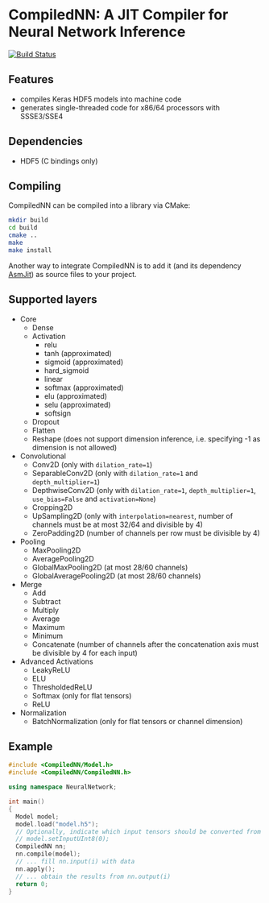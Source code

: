 # CompiledNN: A JIT Compiler for Neural Network Inference

[![Build Status](https://travis-ci.org/bhuman/CompiledNN.svg?branch=master)](https://travis-ci.org/bhuman/CompiledNN)

## Features

- compiles Keras HDF5 models into machine code
- generates single-threaded code for x86/64 processors with SSSE3/SSE4

## Dependencies

- HDF5 (C bindings only)

## Compiling

CompiledNN can be compiled into a library via CMake:

```bash
mkdir build
cd build
cmake ..
make
make install
```

Another way to integrate CompiledNN is to add it (and its dependency [AsmJit](https://github.com/asmjit/asmjit)) as source files to your project.

## Supported layers

- Core
  - Dense
  - Activation
    - relu
    - tanh (approximated)
    - sigmoid (approximated)
    - hard_sigmoid
    - linear
    - softmax (approximated)
    - elu (approximated)
    - selu (approximated)
    - softsign
  - Dropout
  - Flatten
  - Reshape (does not support dimension inference, i.e. specifying -1 as dimension is not allowed)
- Convolutional
  - Conv2D (only with `dilation_rate=1`)
  - SeparableConv2D (only with `dilation_rate=1` and `depth_multiplier=1`)
  - DepthwiseConv2D (only with `dilation_rate=1`, `depth_multiplier=1`, `use_bias=False` and `activation=None`)
  - Cropping2D
  - UpSampling2D (only with `interpolation=nearest`, number of channels must be at most 32/64 and divisible by 4)
  - ZeroPadding2D (number of channels per row must be divisible by 4)
- Pooling
  - MaxPooling2D
  - AveragePooling2D
  - GlobalMaxPooling2D (at most 28/60 channels)
  - GlobalAveragePooling2D (at most 28/60 channels)
- Merge
  - Add
  - Subtract
  - Multiply
  - Average
  - Maximum
  - Minimum
  - Concatenate (number of channels after the concatenation axis must be divisible by 4 for each input)
- Advanced Activations
  - LeakyReLU
  - ELU
  - ThresholdedReLU
  - Softmax (only for flat tensors)
  - ReLU
- Normalization
  - BatchNormalization (only for flat tensors or channel dimension)

## Example

```cpp
#include <CompiledNN/Model.h>
#include <CompiledNN/CompiledNN.h>

using namespace NeuralNetwork;

int main()
{
  Model model;
  model.load("model.h5");
  // Optionally, indicate which input tensors should be converted from unsigned chars to floats in the beginning.
  // model.setInputUInt8(0);
  CompiledNN nn;
  nn.compile(model);
  // ... fill nn.input(i) with data
  nn.apply();
  // ... obtain the results from nn.output(i)
  return 0;
}
```
